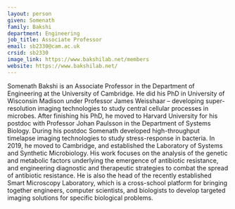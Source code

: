 ```yaml
---
layout: person
given: Somenath
family: Bakshi
department: Engineering
job_title: Associate Professor
email: sb2330@cam.ac.uk
crsid: sb2330
image_link: https://www.bakshilab.net/members
website: https://www.bakshilab.net/
---
```


Somenath Bakshi is an Associate Professor in the Department of Engineering at the University of Cambridge. He did his PhD in University of Wisconsin Madison under Professor James Weisshaar – developing super-resolution imaging technologies to study central cellular processes in microbes. After finishing his PhD, he moved to Harvard University for his postdoc with Professor Johan Paulsson in the Department of Systems Biology. During his postdoc Somenath developed high-throughput timelapse imaging technologies to study stress-response in bacteria. In 2019, he moved to Cambridge, and established the Laboratory of Systems and Synthetic Microbiology. His work focuses on the analysis of the genetic and metabolic factors underlying the emergence of antibiotic resistance, and engineering diagnostic and therapeutic strategies to combat the spread of antibiotic resistance. He is also the head of the recently established Smart Microscopy Laboratory, which is a cross-school platform for bringing together engineers, computer scientists, and biologists to develop targeted imaging solutions for specific biological problems.